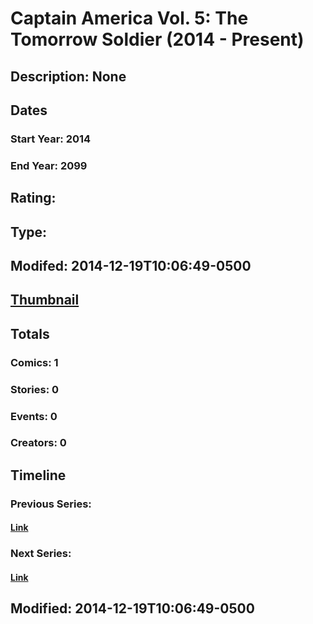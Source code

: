 # Captain America Vol. 5: The Tomorrow Soldier (2014 - Present)
## Description: None
## Dates
### Start Year: 2014
### End Year: 2099
## Rating: 
## Type: 
## Modifed: 2014-12-19T10:06:49-0500
## [Thumbnail](http://i.annihil.us/u/prod/marvel/i/mg/b/40/image_not_available.jpg)
## Totals
### Comics: 1
### Stories: 0
### Events: 0
### Creators: 0
## Timeline
### Previous Series: 
#### [Link]()
### Next Series: 
#### [Link]()
## Modified: 2014-12-19T10:06:49-0500